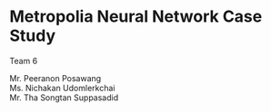 # Metropolia Neural Network Case Study
 Team 6
 
 Mr. Peeranon Posawang  <br>
 Ms. Nichakan Udomlerkchai <br>
 Mr. Tha Songtan Suppasadid
